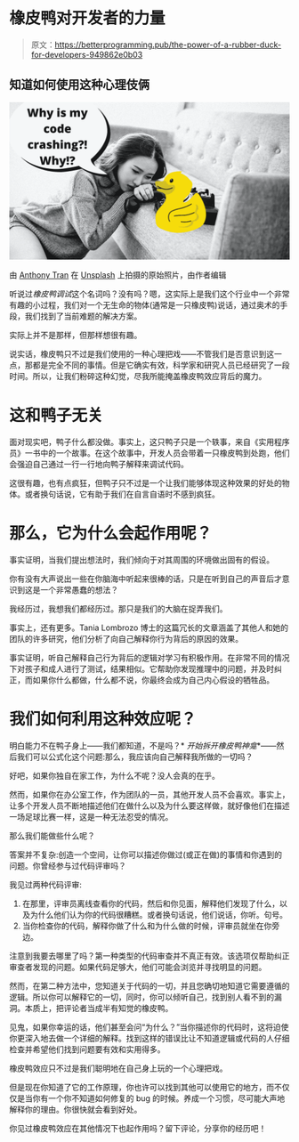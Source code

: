 # 橡皮鸭对开发者的力量

> 原文：<https://betterprogramming.pub/the-power-of-a-rubber-duck-for-developers-949862e0b03>

## 知道如何使用这种心理伎俩

![](img/faf3eb662612c08d44d3c9382f1e2527.png)

由 [Anthony Tran](https://unsplash.com/@anthonytran?utm_source=unsplash&utm_medium=referral&utm_content=creditCopyText) 在 [Unsplash](https://unsplash.com/s/photos/crying?utm_source=unsplash&utm_medium=referral&utm_content=creditCopyText) 上拍摄的原始照片，由作者编辑

听说过*橡皮鸭调试*这个名词吗？没有吗？嗯，这实际上是我们这个行业中一个非常有趣的小过程，我们对一个无生命的物体(通常是一只橡皮鸭)说话，通过奥术的手段，我们找到了当前难题的解决方案。

实际上并不是那样，但那样想很有趣。

说实话，橡皮鸭只不过是我们使用的一种心理把戏——不管我们是否意识到这一点，那都是完全不同的事情。但是它确实有效，科学家和研究人员已经研究了一段时间。所以，让我们粉碎这种幻觉，尽我所能掩盖橡皮鸭效应背后的魔力。

# 这和鸭子无关

面对现实吧，鸭子什么都没做。事实上，这只鸭子只是一个轶事，来自《实用程序员》一书中的一个故事。在这个故事中，开发人员会带着一只橡皮鸭到处跑，他们会强迫自己通过一行一行地向鸭子解释来调试代码。

这很有趣，也有点疯狂，但鸭子只不过是一个让我们能够体现这种效果的好处的物体。或者换句话说，它有助于我们在自言自语时不感到疯狂。

# 那么，它为什么会起作用呢？

事实证明，当我们提出想法时，我们倾向于对其周围的环境做出固有的假设。

你有没有大声说出一些在你脑海中听起来很棒的话，只是在听到自己的声音后才意识到这是一个非常愚蠢的想法？

我经历过，我想我们都经历过。那只是我们的大脑在捉弄我们。

事实上，还有更多。Tania Lombrozo 博士的这篇冗长的文章涵盖了其他人和她的团队的许多研究，他们分析了向自己解释你行为背后的原因的效果。

事实证明，听自己解释自己行为背后的逻辑对学习有积极作用。在非常不同的情况下对孩子和成人进行了测试，结果相似。它帮助你发现推理中的问题，并及时纠正，而如果你什么都做，什么都不说，你最终会成为自己内心假设的牺牲品。

# 我们如何利用这种效应呢？

明白能力不在鸭子身上——我们都知道，不是吗？* *开始拆开橡皮鸭神龛**——然后我们可以公式化这个问题:那么，我应该向自己解释我所做的一切吗？

好吧，如果你独自在家工作，为什么不呢？没人会真的在乎。

然而，如果你在办公室工作，作为团队的一员，其他开发人员不会喜欢。事实上，让多个开发人员不断地描述他们在做什么以及为什么要这样做，就好像他们在描述一场足球比赛一样，这是一种无法忍受的情况。

那么我们能做些什么呢？

答案并不复杂:创造一个空间，让你可以描述你做过(或正在做)的事情和你遇到的问题。你曾经参与过代码评审吗？

我见过两种代码评审:

1.  在那里，评审员离线查看你的代码，然后和你见面，解释他们发现了什么，以及为什么他们认为你的代码很糟糕。或者换句话说，他们说话，你听。句号。
2.  当你检查你的代码，解释你做了什么和为什么做的时候，评审员就坐在你旁边。

注意到我要去哪里了吗？第一种类型的代码审查并不真正有效。该选项仅帮助纠正审查者发现的问题。如果代码足够大，他们可能会浏览并寻找明显的问题。

然而，在第二种方法中，您知道关于代码的一切，并且您确切地知道它需要遵循的逻辑。所以你可以解释它的一切，同时，你可以倾听自己，找到别人看不到的漏洞。本质上，把评论者当成半有知觉的橡皮鸭。

见鬼，如果你幸运的话，他们甚至会问“为什么？”当你描述你的代码时，这将迫使你更深入地去做一个详细的解释。找到这样的错误比让不知道逻辑或代码的人仔细检查并希望他们找到问题要有效和实用得多。

橡皮鸭效应只不过是我们聪明地在自己身上玩的一个心理把戏。

但是现在你知道了它的工作原理，你也许可以找到其他可以使用它的地方，而不仅仅是当你有一个你不知道如何修复的 bug 的时候。养成一个习惯，尽可能大声地解释你的理由。你很快就会看到好处。

你见过橡皮鸭效应在其他情况下也起作用吗？留下评论，分享你的经历吧！